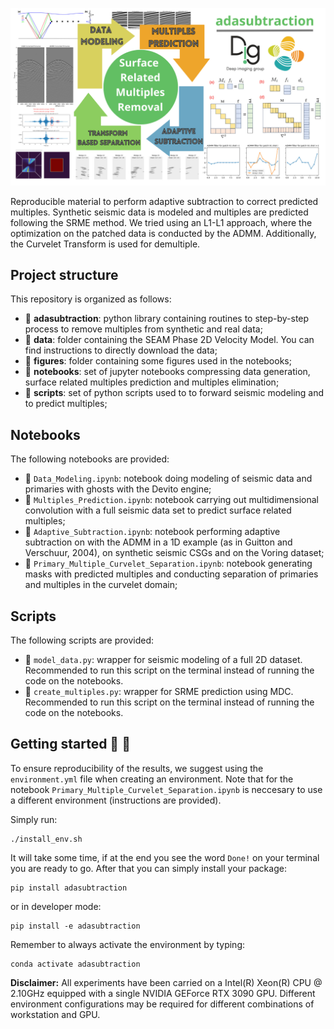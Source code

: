 ![LOGO](https://github.com/DIG-Kaust/Adaptive-subtraction/blob/master/figures/logo.png)

Reproducible material to perform adaptive subtraction to correct predicted multiples. Synthetic seismic data is modeled and multiples are predicted following the SRME method. We tried using an L1-L1 approach, where the optimization on the patched data is conducted by the ADMM. Additionally, the Curvelet Transform is used for demultiple.

## Project structure
This repository is organized as follows:

* :open_file_folder: **adasubtraction**: python library containing routines to step-by-step process to remove multiples from synthetic and real data;
* :open_file_folder: **data**: folder containing the SEAM Phase 2D Velocity Model. You can find instructions to directly download the data;
* :open_file_folder: **figures**: folder containing some figures used in the notebooks;
* :open_file_folder: **notebooks**: set of jupyter notebooks compressing data generation, surface related multiples prediction and multiples elimination;
* :open_file_folder: **scripts**: set of python scripts used to to forward seismic modeling and to predict multiples; 

## Notebooks
The following notebooks are provided:

- :orange_book: ``Data_Modeling.ipynb``: notebook doing modeling of seismic data and primaries with ghosts with the Devito engine;
- :orange_book: ``Multiples_Prediction.ipynb``: notebook carrying out multidimensional convolution with a full seismic data set to predict surface related multiples;
- :orange_book: ``Adaptive_Subtraction.ipynb``: notebook performing adaptive subtraction on with the ADMM in a 1D example (as in Guitton and Verschuur, 2004), on synthetic seismic CSGs and on the Voring dataset;
- :orange_book: ``Primary_Multiple_Curvelet_Separation.ipynb``: notebook generating masks with predicted multiples and conducting separation of primaries and multiples in the curvelet domain;

## Scripts
The following scripts are provided:

- :orange_book: ``model_data.py``: wrapper for seismic modeling of a full 2D dataset. Recommended to run this script on the terminal instead of running the code on the notebooks.
- :orange_book: ``create_multiples.py``: wrapper for SRME prediction using MDC. Recommended to run this script on the terminal instead of running the code on the notebooks.

## Getting started :space_invader: :robot:
To ensure reproducibility of the results, we suggest using the `environment.yml` file when creating an environment. Note that for the notebook ``Primary_Multiple_Curvelet_Separation.ipynb`` is neccesary to use a different environment (instructions are provided).

Simply run:
```
./install_env.sh
```
It will take some time, if at the end you see the word `Done!` on your terminal you are ready to go. After that you can simply install your package:
```
pip install adasubtraction
```
or in developer mode:
```
pip install -e adasubtraction
```
Remember to always activate the environment by typing:
```
conda activate adasubtraction
```

**Disclaimer:** All experiments have been carried on a Intel(R) Xeon(R) CPU @ 2.10GHz equipped with a single NVIDIA GEForce RTX 3090 GPU. Different environment configurations may be required for different combinations of workstation and GPU.
